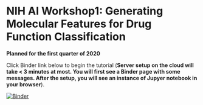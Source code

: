 # NIH AI Workshop1: Generating Molecular Features for Drug Function Classification  
**Planned for the first quarter of 2020**

Click Binder link below to begin the tutorial (**Server setup on the cloud will take < 3 minutes at most. You will first see a Binder page with some messages. After the setup, you will see an instance of Jupyer notebook in your browser**).

[![Binder](https://mybinder.org/badge_logo.svg)](https://mybinder.org/v2/gh/ravichas/SRWkshp1/master)
